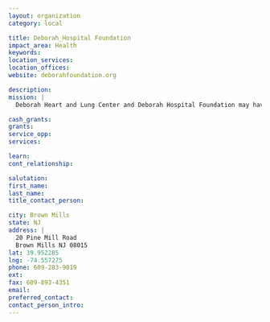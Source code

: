 ```yaml
---
layout: organization
category: local

title: Deborah_Hospital Foundation
impact_area: Health
keywords: 
location_services: 
location_offices: 
website: deborahfoundation.org

description: 
mission: |
  Deborah Heart and Lung Center and Deborah Hospital Foundation may have two different names, but neither organization could fulfill its mission without the work and support of the other.  Based on their combined reputations, spanning nearly nine decades, the Center and Foundation have both achieved major successes which have been instrumental in making Deborah a widely-known and highly-respected name in the region.

cash_grants: 
grants: 
service_opp: 
services: 

learn: 
cont_relationship: 

salutation: 
first_name: 
last_name: 
title_contact_person: 

city: Brown Mills
state: NJ
address: |
  20 Pine Mill Road  
  Brown Mills NJ 08015
lat: 39.952285
lng: -74.557275
phone: 609-283-9019
ext: 
fax: 609-893-4351
email: 
preferred_contact: 
contact_person_intro: 
---
```

